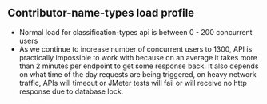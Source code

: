 Contributor-name-types load profile
---------------------------------
* Normal load for classification-types api is between 0 - 200 concurrent users
* As we continue to increase number of concurrent users to 1300, API is practically impossible to work with because on an average it takes more than 2 minutes per endpoint to get some response back. It also depends on what time of the day requests are being triggered, on heavy network traffic, APIs will timeout or JMeter tests will fail or will receive no http response due to database lock. 